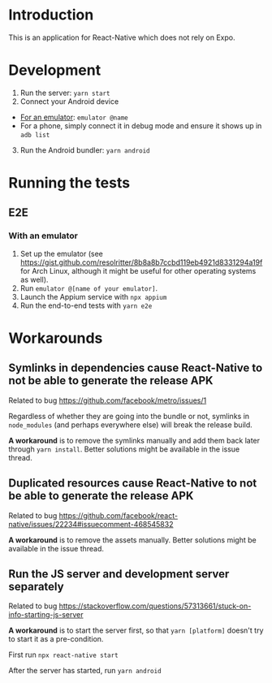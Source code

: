 # Introduction

This is an application for React-Native which does not rely on Expo.

# Development

1. Run the server: `yarn start`
2. Connect your Android device
  - [For an emulator](https://gist.github.com/resolritter/8b8a8b7ccbd119eb4921d8331294a19f): `emulator @name`
  - For a phone, simply connect it in debug mode and ensure it shows up in `adb list`
3. Run the Android bundler: `yarn android`

# Running the tests

## E2E

### With an emulator

1. Set up the emulator (see
  https://gist.github.com/resolritter/8b8a8b7ccbd119eb4921d8331294a19f for Arch
  Linux, although it might be useful for other operating systems as well).
2. Run `emulator @[name of your emulator]`.
3. Launch the Appium service with `npx appium`
4. Run the end-to-end tests with `yarn e2e`

# Workarounds

## Symlinks in dependencies cause React-Native to not be able to generate the release APK

Related to bug https://github.com/facebook/metro/issues/1

Regardless of whether they are going into the bundle or not, symlinks in
`node_modules` (and perhaps everywhere else) will break the release build.

**A workaround** is to remove the symlinks manually and add them back later
through `yarn install`. Better solutions might be available in the issue
thread.

## Duplicated resources cause React-Native to not be able to generate the release APK

Related to bug
https://github.com/facebook/react-native/issues/22234#issuecomment-468545832

**A workaround** is to remove the assets manually. Better solutions might be
available in the issue thread.

## Run the JS server and development server separately

Related to bug
https://stackoverflow.com/questions/57313661/stuck-on-info-starting-js-server

**A workaround** is to start the server first, so that `yarn [platform]`
doesn't try to start it as a pre-condition.

First run `npx react-native start`

After the server has started, run `yarn android`
